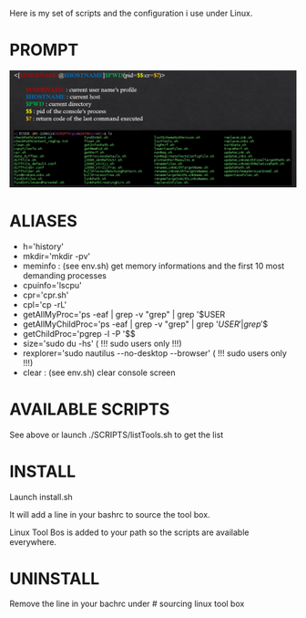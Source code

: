 Here is my set of scripts and the configuration i use under Linux.


#	PROMPT

![LinuxToolBox](LinuxToolBox.png)

# ALIASES

- h='history' 
- mkdir='mkdir -pv' 
- meminfo : (see env.sh) get memory informations and the first 10 most demanding processes 
- cpuinfo='lscpu'
- cpr='cpr.sh' 
- cpl='cp -rL' 
- getAllMyProc='ps -eaf | grep -v "grep" | grep '$USER 
- getAllMyChildProc='ps -eaf | grep -v "grep" | grep '$USER' | grep '$$
- getChildProc='pgrep -l -P '$$
- size='sudo du -hs' ( !!! sudo users only !!!)
- rexplorer='sudo nautilus --no-desktop --browser' ( !!! sudo users only !!!)
- clear : (see env.sh) clear console screen 

# AVAILABLE SCRIPTS

See above or launch ./SCRIPTS/listTools.sh to get the list


# INSTALL

Launch install.sh

It will add a line in your bashrc to source the tool box.

Linux Tool Bos is added to your path so the scripts are available everywhere.


# UNINSTALL

Remove the line in your bachrc under # sourcing linux tool box
